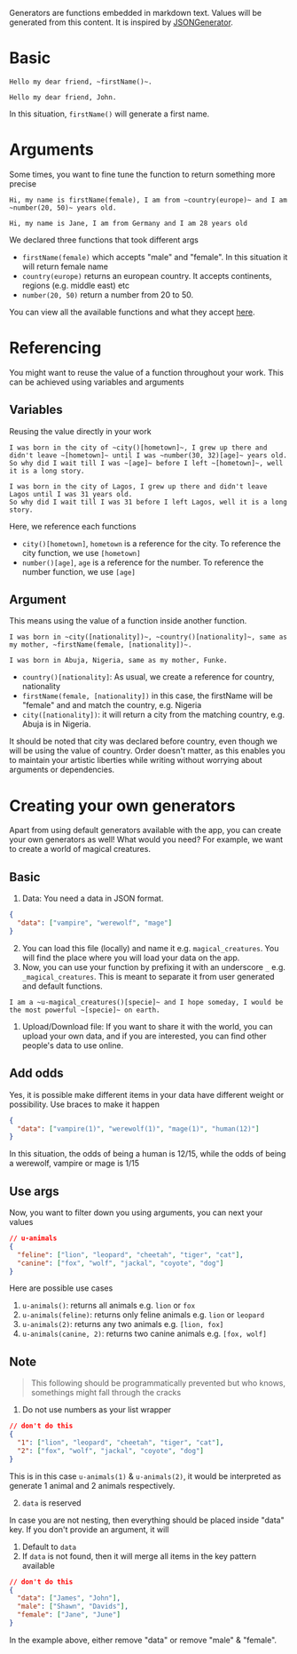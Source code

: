 Generators are functions embedded in markdown text. Values will be generated from this content.
It is inspired by [JSONGenerator](https://www.jsongenerator.io/).

# Basic

```
Hello my dear friend, ~firstName()~.
```
```
Hello my dear friend, John.
```
In this situation, `firstName()` will generate a first name.

# Arguments
Some times, you want to fine tune the function to return something more precise

```
Hi, my name is firstName(female), I am from ~country(europe)~ and I am ~number(20, 50)~ years old.
```
```
Hi, my name is Jane, I am from Germany and I am 28 years old
```

We declared three functions that took different args

- `firstName(female)` which accepts "male" and "female". In this situation it will return female name
- `country(europe)` returns an european country. It accepts continents, regions (e.g. middle east) etc
- `number(20, 50)` return a number from 20 to 50.

You can view all the available functions and what they accept [here](http://story-binder.adeolaade.com/generators).

# Referencing
You might want to reuse the value of a function throughout your work. This can be achieved using variables and arguments

## Variables

Reusing the value directly in your work

```
I was born in the city of ~city()[hometown]~, I grew up there and didn't leave ~[hometown]~ until I was ~number(30, 32)[age]~ years old.
So why did I wait till I was ~[age]~ before I left ~[hometown]~, well it is a long story.
```
```
I was born in the city of Lagos, I grew up there and didn't leave Lagos until I was 31 years old.
So why did I wait till I was 31 before I left Lagos, well it is a long story.
```
Here, we reference each functions
- `city()[hometown]`, `hometown` is a reference for the city. To reference the city function, we use `[hometown]`
- `number()[age]`, `age` is a reference for the number. To reference the number function, we use `[age]`

## Argument
This means using the value of a function inside another function.

```
I was born in ~city([nationality])~, ~country()[nationality]~, same as my mother, ~firstName(female, [nationality])~.
```

```
I was born in Abuja, Nigeria, same as my mother, Funke.
```

- `country()[nationality]`: As usual, we create a reference for country, nationality
- `firstName(female, [nationality])` in this case, the firstName will be "female" and and match the country, e.g. Nigeria
- `city([nationality])`: it will return a city from the matching country, e.g. Abuja is in Nigeria.

It should be noted that city was declared before country, even though we will be using the value of country. Order doesn't matter, as this enables you to maintain your artistic liberties while writing without worrying about arguments or dependencies.

# Creating your own generators
Apart from using default generators available with the app, you can create your own generators as well! What would you need?
For example, we want to create a world of magical creatures.

## Basic

1. Data: You need a data in JSON format.

```json
{
  "data": ["vampire", "werewolf", "mage"]
}
```
2. You can load this file (locally) and name it e.g. `magical_creatures`. You will find the place where you will load your data on the app.
3.  Now, you can use your function by prefixing it with an underscore `_` e.g. `_magical_creatures`. This is meant to separate it from user generated and default functions.
```
I am a ~u-magical_creatures()[specie]~ and I hope someday, I would be the most powerful ~[specie]~ on earth.
```
1.  Upload/Download file: If you want to share it with the world, you can upload your own data, and if you are interested, you can find other people's data to use online.

## Add odds

Yes, it is possible make different items in your data have different weight or possibility. Use braces to make it happen

```json
{
  "data": ["vampire(1)", "werewolf(1)", "mage(1)", "human(12)"]
}
```
In this situation, the odds of being a human is 12/15, while the odds of being a werewolf, vampire or mage is 1/15

## Use args

Now, you want to filter down you using arguments, you can next your values

```json
// u-animals
{
  "feline": ["lion", "leopard", "cheetah", "tiger", "cat"],
  "canine": ["fox", "wolf", "jackal", "coyote", "dog"]
}
```
Here are possible use cases

1. `u-animals()`: returns all animals e.g. `lion` or `fox`
2. `u-animals(feline)`: returns only feline animals e.g. `lion` or `leopard`
3. `u-animals(2)`: returns any two animals e.g. `[lion, fox]`
4. `u-animals(canine, 2)`: returns two canine animals e.g. `[fox, wolf]`

## Note

> This following should be programmatically prevented but who knows, somethings might fall through the cracks

1. Do not use numbers as your list wrapper

```json
// don't do this
{
  "1": ["lion", "leopard", "cheetah", "tiger", "cat"],
  "2": ["fox", "wolf", "jackal", "coyote", "dog"]
}
```

This is in this case `u-animals(1)` & `u-animals(2)`, it would be interpreted as generate 1 animal and 2 animals respectively.

2. `data` is reserved

In case you are not nesting, then everything should be placed inside "data" key. If you don't provide an argument, it will
  1. Default to `data`
  2. If `data` is not found, then it will merge all items in the key pattern available

```json
// don't do this
{
  "data": ["James", "John"],
  "male": ["Shawn", "Davids"],
  "female": ["Jane", "June"]
}
```
In the example above, either remove "data" or remove "male" & "female".
